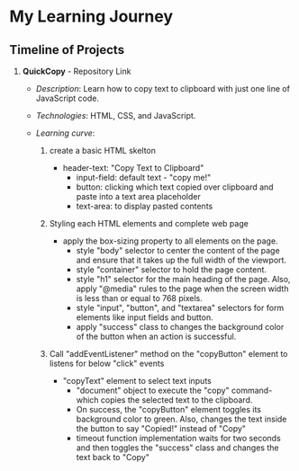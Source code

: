# My Learning Journey

## Timeline of Projects

1. **QuickCopy** - Repository Link
	- *Description*: Learn how to copy text to clipboard with just one line of JavaScript code.
	- *Technologies*: HTML, CSS, and JavaScript.
	- *Learning curve*:

		1. create a basic HTML skelton
     
	  		- header-text:	"Copy Text to Clipboard"
	    		- input-field:	default text - "copy me!"
	     		- button:	clicking which text copied over clipboard and paste into a text area placeholder
	      		- text-area:	to display pasted contents
          
		2. Styling each HTML elements and complete web page
     
	  		- apply the box-sizing property to all elements on the page. 
	    		- style "body" selector to center the content of the page and ensure that it takes up the full width of the viewport. 
	     		- style "container" selector to hold the page content.
	      		- style "h1" selector for the main heading of the page. Also, apply "@media" rules to the page when the screen width is less than or equal to 768 pixels.
	        	- style "input", "button", and "textarea" selectors for form elements like input fields and button.
	         	- apply "success" class to changes the background color of the button when an action is successful.
  
		3. Call "addEventListener" method on the "copyButton" element to listens for below "click" events

	  		- "copyText" element to select text inputs
	    		- "document" object to execute the "copy" command- which copies the selected text to the clipboard.
	     		- On success, the "copyButton" element toggles its background color to green. Also, changes the text inside the button to say "Copied!" instead of "Copy"
	      		- timeout function implementation waits for two seconds and then toggles the "success" class and changes the text back to "Copy"



